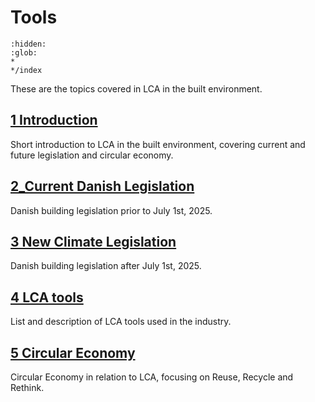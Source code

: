# Tools
```{toctree}
:hidden:
:glob:
*
*/index
```
These are the topics covered in LCA in the built environment.
## [1 Introduction](1_Introduction.md)
Short introduction to LCA in the built environment, covering current and future legislation and circular economy.

## [2_Current Danish Legislation](2_CurrentDanishLegislation.md)
Danish building legislation prior to July 1st, 2025.

## [3 New Climate Legislation](3_NewClimateLegislation)
Danish building legislation after July 1st, 2025. 

## [4 LCA tools](4_LCATools.md)
List and description of LCA tools used in the industry.

## [5 Circular Economy](5_CircularEconomy.md)
Circular Economy in relation to LCA, focusing on Reuse, Recycle and Rethink. 
